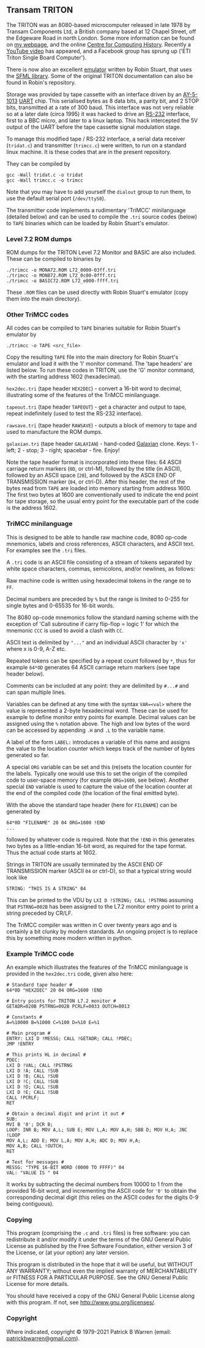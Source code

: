 ## Transam TRITON 

The TRITON was an 8080-based microcomputer released in late 1978 by
Transam Components Ltd, a British company based at 12 Chapel Street,
off the Edgeware Road in north London.  Some more information can be found
on 
[my webpage](https://sites.google.com/site/patrickbwarren/electronics/transam-triton),
and  the online [Centre for Computing
History](http://www.computinghistory.org.uk/).  Recently a [YouTube
video](https://www.youtube.com/watch?v=0cSRgJ68_tM) has appeared, and
a Facebook group has sprung up ('ETI Triton Single Board Computer').

There is now also an excellent
[emulator](https://github.com/woo-j/triton) written by Robin Stuart, that uses the
[SFML library](https://www.sfml-dev.org/).  Some of the original TRITON
documentation can also be found in Robin's repository.

Storage was provided by tape cassette with an interface driven by an
[AY-5-1013](https://datasheetspdf.com/datasheet/AY-5-1013A.html)
[UART](https://en.wikipedia.org/wiki/Universal_asynchronous_receiver-transmitter)
chip. This serialised bytes as 8 data bits, a parity bit, and 2 STOP
bits, transmitted at a rate of 300 baud.  This interface was not very
reliable so at a later date (circa 1995) it was hacked to drive an
[RS-232](https://en.wikipedia.org/wiki/RS-232) interface, first to a
BBC micro, and later to a linux laptop.  This hack intercepted the 5V
output of the UART before the tape cassette signal modulation stage.

To manage this modified tape / RS-232 interface, a serial data receiver (`tridat.c`)
and transmitter (`trimcc.c`) were written, to run on a standard linux
machine.  It is these codes that are in the present repository.

They can be compiled by
```
gcc -Wall tridat.c -o tridat
gcc -Wall trimcc.c -o trimcc
```
Note that 
you may have to add yourself the `dialout` group
to run them, to use the default serial port (`/dev/ttyS0`).

The transmitter code implements a rudimentary 'TriMCC' minilanguage (detailed below) and can be used to compile the `.tri` source codes (below) to `TAPE` binaries which can be loaded by Robin Stuart's emulator.

### Level 7.2 ROM dumps

ROM dumps for the TRITON Level 7.2 Monitor and BASIC are also included.  These can be compiled to binaries by
```
./trimcc -o MONA72.ROM L72_0000-03ff.tri
./trimcc -o MONB72.ROM L72_0c00-0fff.tri
./trimcc -o BASIC72.ROM L72_e000-ffff.tri
```
These `.ROM` files can be used directly with Robin Stuart's emulator (copy them into the main directory).

### Other TriMCC codes

All codes can be compiled to `TAPE` binaries suitable for Robin Stuart's emulator by
```
./trimcc -o TAPE <src_file>
```
Copy the resulting `TAPE` file into the main directory for Robin
Stuart's emulator and load it with the 'I' monitor command.  The 'tape headers' are
listed below.  To run these codes in TRITON, use the 'G' monitor command, with the starting address 1602 (hexadecimal).

`hex2dec.tri` (tape header `HEX2DEC`) - convert a 16-bit word
to decimal, illustrating some of the features of the TriMCC
minilanguage.

`tapeout.tri` (tape header `TAPEOUT`) - get a character and output to
tape, repeat indefinitely (used to test the RS-232 interface).

`rawsave.tri` (tape header `RAWSAVE`) - outputs a block of memory to
tape and used to manufacture the ROM dumps.

`galaxian.tri` (tape header `GALAXIAN`) - hand-coded [Galaxian](https://en.wikipedia.org/wiki/Galaxian)
clone. Keys: 1 - left; 2 - stop; 3 - right; spacebar - fire. Enjoy!

Note the tape header format is incorporated into these files: 64 ASCII
carriage return markers (`0D`, or ctrl-M), followed by the title (in
ASCII), followed by an ASCII space (`20`), and followed by the ASCII
END OF TRANSMISSION marker (`04`, or ctrl-D).  After this header, the
rest of the bytes read from `TAPE` are loaded into memory starting
from address 1600.  The first two bytes at 1600 are conventionally
used to indicate the end point for tape storage, so the usual entry
point for the executable part of the code is the address 1602.

### TriMCC minilanguage

This is designed to be able to handle raw machine code, 8080 op-code
mnemonics, labels and cross references, ASCII characters, and ASCII
text.  For examples see the `.tri` files.

A `.tri` code is an ASCII file consisting of a stream of tokens separated by white space
characters, commas, semicolons, and/or newlines, as follows:

Raw machine code is written using hexadecimal tokens in the range `00` to `FF`.

Decimal numbers are preceded by `%` but the range is limited to 0-255 for single bytes and 0-65535 for 16-bit words.

The 8080 op-code mnemonics follow the standard naming scheme with the exception of 'Call subroutine if carry flip-flop = logic 1' for which the mnemonic `CCC` is used to avoid a clash with `CC`. 

ASCII text is delimited by `"..."` and an individual ASCII character by `'x'` where x is 0-9, A-Z etc.

Repeated tokens can be specified by a repeat count followed by `*`, thus for example `64*OD` generates 64 ASCII carriage return markers (see tape header below).

Comments can be included at any point: they are delimited by `#...#` and can span multiple lines.

Variables can be defined at any time with the syntax `VAR=<val>` where the value is represented a 2-byte hexadecimal word.  These can be used for example to define monitor entry points for example.  Decimal values can be assigned using the `%` notation above.  The high and low bytes of the word can be accessed by appending `.H` and `.L` to the variable name.

A label of the form `LABEL:` introduces a variable of this name and assigns the value to the location counter which keeps track of the number of bytes generated so far.

A special `ORG` variable can be set and this (re)sets the location counter for the labels.  Typically one would use this to set the origin of the compiled code to user-space memory (for example `ORG=1600`, see below).  Another special `END` variable is used to capture the value of the location counter at the end of the compiled code (the location of the final emitted byte).

With the above the standard tape header (here for `FILENAME`) can be generated by
```
64*0D "FILENAME" 20 04 ORG=1600 !END
...
```
followed by whatever code is required.  Note that the `!END` in this generates two bytes as a little-endian 16-bit word, as required for the tape format.  Thus the actual code starts at 1602.

Strings in TRITON are usually terminated by the ASCII
END OF TRANSMISSION marker (ASCII `04` or ctrl-D), so that a typical string would look like
```
STRING: "THIS IS A STRING" 04
```
This can be printed to the VDU by `LXI D !STRING; CALL !PSTRNG` assuming that
`PSTRNG=002B` has been assigned to the L7.2 monitor entry point to
print a string preceded by CR/LF.

The TriMCC compiler was written in C over twenty years ago and is certainly a bit clunky by modern standards.  An ongoing project is to replace this by something more modern written in python.

### Example TriMCC code

An example which illustrates the features of the TriMCC minilanguage is provided in the `hex2dec.tri` code, given also here:
```
# Standard tape header #
64*0D "HEX2DEC" 20 04 ORG=1600 !END
 
# Entry points for TRITON L7.2 monitor #
GETADR=020B PSTRNG=002B PCRLF=0033 OUTCH=0013

# Constants #
A=%10000 B=%1000 C=%100 D=%10 E=%1

# Main program #
ENTRY: LXI D !MESSG; CALL !GETADR; CALL !PDEC; 
JMP !ENTRY

# This prints HL in decimal #
PDEC:
LXI D !VAL; CALL !PSTRNG
LXI D !A; CALL !SUB
LXI D !B; CALL !SUB
LXI D !C; CALL !SUB
LXI D !D; CALL !SUB
LXI D !E; CALL !SUB
CALL !PCRLF;
RET

# Obtain a decimal digit and print it out #
SUB:   
MVI B '0'; DCR B;
LOOP: INR B; MOV A,L; SUB E; MOV L,A; MOV A,H; SBB D; MOV H,A; JNC !LOOP
MOV A,L; ADD E; MOV L,A; MOV A,H; ADC D; MOV H,A;
MOV A,B; CALL !OUTCH;
RET

# Text for messages #
MESSG: "TYPE 16-BIT WORD (0000 TO FFFF)" 04
VAL: "VALUE IS " 04
```
It works by subtracting the decimal numbers from 10000 to 1 from the
provided 16-bit word, and incrementing the ASCII code for
`'0'` to obtain the corresponding decimal digit (this relies on
the ASCII codes for the digits 0-9 being contiguous).

### Copying

This program (comprising the `.c` and `.tri` files)
is free software: you can redistribute it and/or modify
it under the terms of the GNU General Public License as published by
the Free Software Foundation, either version 3 of the License, or
(at your option) any later version.

This program is distributed in the hope that it will be useful, but
WITHOUT ANY WARRANTY; without even the implied warranty of
MERCHANTABILITY or FITNESS FOR A PARTICULAR PURPOSE.  See the GNU
General Public License for more details.

You should have received a copy of the GNU General Public License
along with this program.  If not, see
<http://www.gnu.org/licenses/>.

### Copyright

Where indicated, copyright &copy;
1979-2021 Patrick B Warren (email: <patrickbwarren@gmail.com>).
